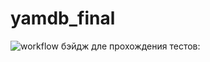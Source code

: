 # yamdb_final


![workflow бэйдж дле прохождения тестов:](https://github.com/domovoy_k/yamdb_final/actions/workflows/yamdb_workflow.yml/badge.svg)
